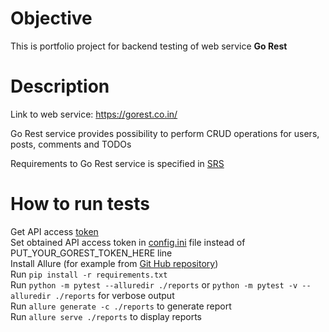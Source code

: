 # Objective

This is portfolio project for backend testing of web service **Go Rest**

# Description

Link to web service: https://gorest.co.in/

Go Rest service provides possibility to perform CRUD operations for users, posts, comments and TODOs

Requirements to Go Rest service is specified in [SRS](SRS.md)

# How to run tests
Get API access [token](https://gorest.co.in/access-token)     
Set obtained API access token in [config.ini](config.ini) file instead of  PUT_YOUR_GOREST_TOKEN_HERE line  
Install Allure (for example from [Git Hub repository](https://github.com/allure-framework/allure2/releases))   
Run `pip install -r requirements.txt`  
Run `python -m pytest --alluredir ./reports` or `python -m pytest -v --alluredir ./reports` for verbose output  
Run `allure generate -c ./reports` to generate report    
Run `allure serve ./reports` to display reports  